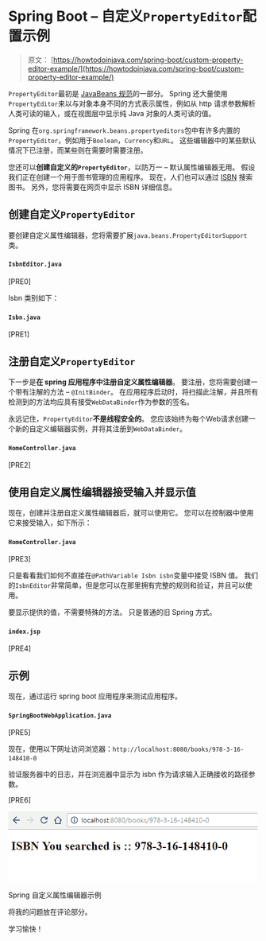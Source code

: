 # Spring Boot – 自定义`PropertyEditor`配置示例

> 原文： [https://howtodoinjava.com/spring-boot/custom-property-editor-example/](https://howtodoinjava.com/spring-boot/custom-property-editor-example/)

`PropertyEditor`最初是 [JavaBeans 规范](https://docs.oracle.com/javase/7/docs/api/java/beans/PropertyEditor.html)的一部分。 Spring 还大量使用`PropertyEditor`来以与对象本身不同的方式表示属性，例如从 http 请求参数解析人类可读的输入，或在视图层中显示纯 Java 对象的人类可读的值。

Spring 在`org.springframework.beans.propertyeditors`包中有许多内置的`PropertyEditor`，例如用于`Boolean`，`Currency`和`URL`。 这些编辑器中的某些默认情况下已注册，而某些则在需要时需要注册。

您还可以**创建自定义的`PropertyEditor`**，以防万一 – 默认属性编辑器无用。 假设我们正在创建一个用于图书管理的应用程序。 现在，人们也可以通过 [ISBN](https://en.wikipedia.org/wiki/International_Standard_Book_Number) 搜索图书。 另外，您将需要在网页中显示 ISBN 详细信息。

## 创建自定义`PropertyEditor`

要创建自定义属性编辑器，您将需要扩展`java.beans.PropertyEditorSupport`类。

#### `IsbnEditor.java`

[PRE0]

Isbn 类别如下：

#### `Isbn.java`

[PRE1]

## 注册自定义`PropertyEditor`

下一步是**在 spring 应用程序中注册自定义属性编辑器**。 要注册，您将需要创建一个带有注解的方法 – `@InitBinder`。 在应用程序启动时，将扫描此注解，并且所有检测到的方法均应具有接受`WebDataBinder`作为参数的签名。

永远记住，`PropertyEditor`**不是线程安全的**。 您应该始终为每个Web请求创建一个新的自定义编辑器实例，并将其注册到`WebDataBinder`。

#### `HomeController.java`

[PRE2]

## 使用自定义属性编辑器接受输入并显示值

现在，创建并注册自定义属性编辑器后，就可以使用它。 您可以在控制器中使用它来接受输入，如下所示：

#### `HomeController.java`

[PRE3]

只是看看我们如何不直接在`@PathVariable Isbn isbn`变量中接受 ISBN 值。 我们的`IsbnEditor`非常简单，但是您可以在那里拥有完整的规则和验证，并且可以使用。

要显示提供的值，不需要特殊的方法。 只是普通的旧 Spring 方式。

#### `index.jsp`

[PRE4]

## 示例

现在，通过运行 spring boot 应用程序来测试应用程序。

#### `SpringBootWebApplication.java`

[PRE5]

现在，使用以下网址访问浏览器：`http://localhost:8080/books/978-3-16-148410-0`

验证服务器中的日志，并在浏览器中显示为 isbn 作为请求输入正确接收的路径参数。

[PRE6]

![Spring Custom Property Editor Example](img/26e1b07acc17212ca9cb7a0c5cc7900f.jpg)

Spring 自定义属性编辑器示例

将我的问题放在评论部分。

学习愉快！
